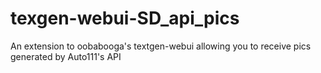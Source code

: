 # texgen-webui-SD_api_pics
 An extension to oobabooga's textgen-webui allowing you to receive pics generated by Auto111's API
